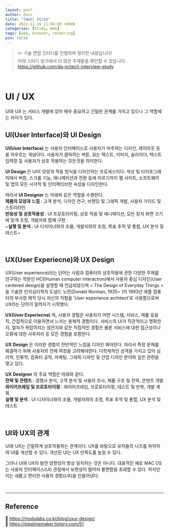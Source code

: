 ```yaml
---
layout: post
author: dain
title: "[Web] UI/UX"
date: 2022-12-16 11:58:00 +0900
categories: [Study, Web]
tags: [web, browser, rendering]
pin: false
---
```


> ✏️ 기술 면접 깃터디를 진행하며 정리한 내용입니다!  
> 아래 스터디 링크에서 더 많은 주제들을 확인할 수 있습니다.  
> https://github.com/da-in/tech-interview-study

<br/>

# UI / UX

UI와 UX 는 서비스 개발에 있어 매우 중요하고 긴밀한 관계를 가지고 있으나 그 역할에는 차이가 있다.

## UI(User Interface)와 UI Design

**UI(User Interface)** 는 사용자 인터페이스로 사용자가 마주하는 디자인, 레이아웃 등을 아우르는 개념이다. 사용자가 클릭하는 버튼, 읽는 텍스트, 이미지, 슬라이더, 텍스트 입력창 등 사용자가 상호 작용하는 모든것을 의미한다.

**UI Design** 은 UI의 모양과 작동 방식을 디자인하는 프로세스이다. 색상 및 타이포그래피에서 버튼, 스크롤 기능, 애니메이션과 전환 등에 이르기까지 웹 사이트, 소프트웨어 및 앱의 모든 시각적 및 인터랙티브한 속성을 디자인한다.

따라서 **UI Designer** 는 아래와 같은 역할을 수행한다.  
**제품의 모양과 느낌** : 고객 분석, 디자인 연구, 브랜딩 및 그래픽 개발, 사용자 가이드 및 스토리라인  
**반응성 및 상호작용성** : UI 프로토타이핑, 상호 작용 및 애니메이션, 모든 장치 화면 크기에 맞게 조정, 개발자와 함께 구현  
~**실행 및 분석** : UI 디자이너와의 조율, 개발자와의 조정, 목표 추적 및 통합, UX 분석 및 테스트~

<br/>

## UX(User Experiecne)와 UX Design

UX(User experience)라는 단어는 사람과 컴퓨터의 상호작용에 관한 다양한 주제를 연구하는 학문인 HCI(Human computer interaction)에서 사용자 중심 디자인(User centered design)을 설명할 때 언급되었으며 < The Design of Everyday Things >을 기술한 인지심리학자 도널드 노먼(Donald Norman, 1935~ )이 1993년 애플 컴퓨터의 부사장 재직 당시 자신의 직함을 ‘User experience architect’로 사용함으로써 UX라는 단어가 알려지기 시작했다.

**UX(User Experiecne)** 즉, 사용자 경험은 사용자가 어떤 시스템, 서비스, 제품 등을 직, 간접적으로 이용하면서 느끼는 총체적 경험이다. 서비스의 UI가 직관적이고 명확한지, 절차가 복잡하지는 않은지와 같은 직접적인 경험은 물론 서비스에 대한 접근성이나 오류에 대한 사후처리 등 모든 경험을 포함한다.

**UX Design** 은 이러한 경험의 전반적인 느낌을 디자인 해야한다. 따라서 특정 문제를 해결하기 위해 사용자의 전체 여정을 고려해야한다. 다학제적인 성격을 가지고 있어 심리학, 인류학, 컴퓨터 공학, 마케팅, 그래픽 디자인 및 산업 디자인 분야와 깊은 관련을 맺고 있다.

**UX Designer** 의 주요 역할은 아래와 같다.  
**전략 및 콘텐츠** : 경쟁사 분석, 고객 분석 및 사용자 조사, 제품 구조 및 전략, 콘텐츠 개발  
**와이어프레임 및 프로토타이핑** : 와이어프레임, 프로토타이핑, 테스트 및 반복, 개발 계획  
**실행 및 분석** : UI 디자이너와의 조율, 개발자와의 조정, 목표 추적 및 통합, UX 분석 및 테스트

<br/>

## UI와 UX의 관계

UI와 UX는 긴밀하게 상호작용하는 관계이다. UX를 바탕으로 유저들의 니즈를 파악하여 UI를 개선할 수 있다. 개선된 UI는 UX 만족도를 높일 수 있다.

그러나 UI와 UX의 발전 방향성이 항상 일치하는 것은 아니다. 대표적인 예로 MAC OS는 사용자 인터페이스(UI) 관점에서 보편성이 떨어져 불편함을 초래할 수 있다. 하지만 이는 새롭고 편리한 사용자 경험(UX)을 만들어낸다.

<br/>

---

## Reference

📄 https://modulabs.co.kr/blog/uxui-design/  
📄 https://pipelinemaker.tistory.com/51
